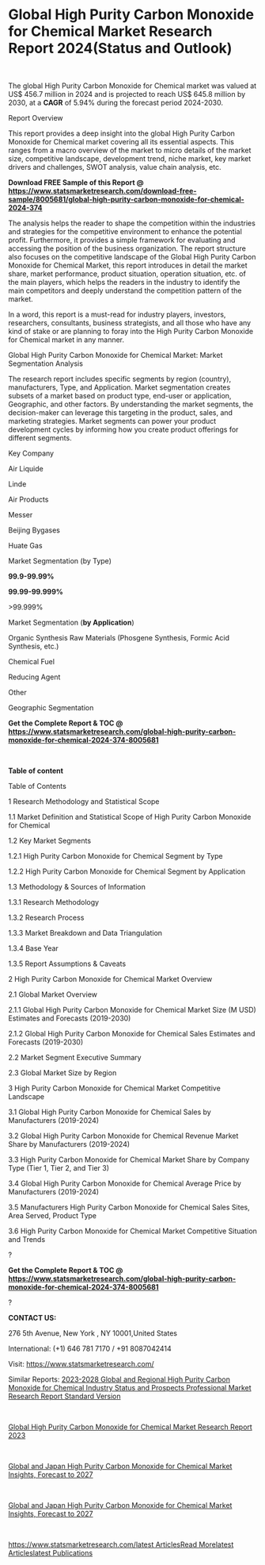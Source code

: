 <h1>Global High Purity Carbon Monoxide for Chemical Market Research Report 2024(Status and Outlook)</h1><br/><p>The global High Purity Carbon Monoxide for Chemical market was valued at US$ 456.7 million in 2024 and is projected to reach US$ 645.8 million by 2030, at a <strong>CAGR</strong> of 5.94% during the forecast period 2024-2030.</p>
 
 
 
 <p>Report Overview</p>
 
 
 
 <p>This report provides a deep insight into the global High Purity Carbon Monoxide for Chemical market covering all its essential aspects. This ranges from a macro overview of the market to micro details of the market size, competitive landscape, development trend, niche market, key market drivers and challenges, SWOT analysis, value chain analysis, etc.</p>
 
 
 
 <p><strong>Download FREE Sample of this Report @ <a href="https://www.statsmarketresearch.com/download-free-sample/8005681/global-high-purity-carbon-monoxide-for-chemical-2024-374">https://www.statsmarketresearch.com/download-free-sample/8005681/global-high-purity-carbon-monoxide-for-chemical-2024-374</a></strong></p>
 
 
 
 <p>The analysis helps the reader to shape the competition within the industries and strategies for the competitive environment to enhance the potential profit. Furthermore, it provides a simple framework for evaluating and accessing the position of the business organization. The report structure also focuses on the competitive landscape of the Global High Purity Carbon Monoxide for Chemical Market, this report introduces in detail the market share, market performance, product situation, operation situation, etc. of the main players, which helps the readers in the industry to identify the main competitors and deeply understand the competition pattern of the market.</p>
 
 
 
 <p>In a word, this report is a must-read for industry players, investors, researchers, consultants, business strategists, and all those who have any kind of stake or are planning to foray into the High Purity Carbon Monoxide for Chemical market in any manner.</p>
 
 
 
 <p>Global High Purity Carbon Monoxide for Chemical Market: Market Segmentation Analysis</p>
 
 
 
 <p>The research report includes specific segments by region (country), manufacturers, Type, and Application. Market segmentation creates subsets of a market based on product type, end-user or application, Geographic, and other factors. By understanding the market segments, the decision-maker can leverage this targeting in the product, sales, and marketing strategies. Market segments can power your product development cycles by informing how you create product offerings for different segments.</p>
 
 
 
 <p>Key Company</p>
 
 
 
 <p>Air Liquide</p>
 
 
 
 <p>Linde</p>
 
 
 
 <p>Air Products</p>
 
 
 
 <p>Messer</p>
 
 
 
 <p>Beijing Bygases</p>
 
 
 
 <p>Huate Gas</p>
 
 
 
 <p>Market Segmentation (by Type)</p>
 
 
 
 <p><strong>99.9-99.99%</strong></p>
 
 
 
 <p><strong>99.99-99.999%</strong></p>
 
 
 
 <p>>99.999%</p>
 
 
 
 <p>Market Segmentation (<strong>by Application</strong>)</p>
 
 
 
 <p>Organic Synthesis Raw Materials (Phosgene Synthesis, Formic Acid Synthesis, etc.)</p>
 
 
 
 <p>Chemical Fuel</p>
 
 
 
 <p>Reducing Agent</p>
 
 
 
 <p>Other</p>
 
 
 
 <p>Geographic Segmentation</p>
 
 
 
 <div><b>Get the Complete Report & TOC @ <a href="https://www.statsmarketresearch.com/global-high-purity-carbon-monoxide-for-chemical-2024-374-8005681">https://www.statsmarketresearch.com/global-high-purity-carbon-monoxide-for-chemical-2024-374-8005681</a></b></div>
 
 
 
 <p><br />
 
 <b>Table of content</b></p>
 
 
 
 <p>Table of Contents<br />
 
 1 Research Methodology and Statistical Scope<br />
 
 1.1 Market Definition and Statistical Scope of High Purity Carbon Monoxide for Chemical<br />
 
 1.2 Key Market Segments<br />
 
 1.2.1 High Purity Carbon Monoxide for Chemical Segment by Type<br />
 
 1.2.2 High Purity Carbon Monoxide for Chemical Segment by Application<br />
 
 1.3 Methodology & Sources of Information<br />
 
 1.3.1 Research Methodology<br />
 
 1.3.2 Research Process<br />
 
 1.3.3 Market Breakdown and Data Triangulation<br />
 
 1.3.4 Base Year<br />
 
 1.3.5 Report Assumptions & Caveats<br />
 
 2 High Purity Carbon Monoxide for Chemical Market Overview<br />
 
 2.1 Global Market Overview<br />
 
 2.1.1 Global High Purity Carbon Monoxide for Chemical Market Size (M USD) Estimates and Forecasts (2019-2030)<br />
 
 2.1.2 Global High Purity Carbon Monoxide for Chemical Sales Estimates and Forecasts (2019-2030)<br />
 
 2.2 Market Segment Executive Summary<br />
 
 2.3 Global Market Size by Region<br />
 
 3 High Purity Carbon Monoxide for Chemical Market Competitive Landscape<br />
 
 3.1 Global High Purity Carbon Monoxide for Chemical Sales by Manufacturers (2019-2024)<br />
 
 3.2 Global High Purity Carbon Monoxide for Chemical Revenue Market Share by Manufacturers (2019-2024)<br />
 
 3.3 High Purity Carbon Monoxide for Chemical Market Share by Company Type (Tier 1, Tier 2, and Tier 3)<br />
 
 3.4 Global High Purity Carbon Monoxide for Chemical Average Price by Manufacturers (2019-2024)<br />
 
 3.5 Manufacturers High Purity Carbon Monoxide for Chemical Sales Sites, Area Served, Product Type<br />
 
 3.6 High Purity Carbon Monoxide for Chemical Market Competitive Situation and Trends<br />
 
 ? </p>
 
 
 
 <div><b>Get the Complete Report & TOC @ <a href="https://www.statsmarketresearch.com/global-high-purity-carbon-monoxide-for-chemical-2024-374-8005681">https://www.statsmarketresearch.com/global-high-purity-carbon-monoxide-for-chemical-2024-374-8005681</a></b></div>
 
 
 
 <p>? </p>
 
 
 
 <p><b>CONTACT US:</b><br />
 
 276 5th Avenue, New York , NY 10001,United States<br />
 
 International: (+1) 646 781 7170 / +91 8087042414<br />
 
 Visit: <a href="https://www.statsmarketresearch.com/">https://www.statsmarketresearch.com/</a><br />
 
 Similar Reports: <a href="https://www.statsmarketresearch.com/global-high-purity-carbon-monoxide-for-chemical-2024-374-8005681">2023-2028 Global and Regional High Purity Carbon Monoxide for Chemical Industry Status and Prospects Professional Market Research Report Standard Version</a><br />
 
 <br />
 
 <a href="https://www.statsmarketresearch.com/global-high-purity-carbon-monoxide-for-chemical-2024-374-8005681">Global High Purity Carbon Monoxide for Chemical Market Research Report 2023</a><br />
 
 <br />
 
 <a href="https://www.statsmarketresearch.com/global-high-purity-carbon-monoxide-for-chemical-2024-374-8005681">Global and Japan High Purity Carbon Monoxide for Chemical Market Insights, Forecast to 2027</a><br />
 
 <br />
 
 <a href="https://www.statsmarketresearch.com/global-high-purity-carbon-monoxide-for-chemical-2024-374-8005681">Global and Japan High Purity Carbon Monoxide for Chemical Market Insights, Forecast to 2027</a><br />
 
 <br />
 
 <a href="https://gyeongbokgung.com">https://www.statsmarketresearch.com/</a><a href="https://hallyeomaritime.com">latest Articles</a><a href="https://jingwansa.com">Read More</a><a href="https://nguoiviet.jp/">latest Articles</a><a href="https://www.intelmarketresearch.com/">latest Publications</a></p>